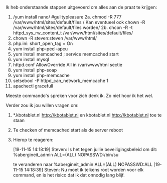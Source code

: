 Ik heb onderstaande stappen uitgevoerd om alles aan de praat te krijgen:

1. /yum install nano/ #guiltypleasure
2a. chmod -R 777 /var/www/html/sites/default/files
/    Kan eventueel ook chown <apachegebruiker> -R
/var/www/html/sites/default/files worden/
2b. chcon -R -t httpd_sys_rw_content_t /var/www/html/sites/default/files/
3. chown -R steven:steven /var/www/html/
4. php.ini: short_open_tag = On
5. yum install php-pecl-apcu
6. yum install memcached ; service memcached start
7. yum install mysql
8. httpd.conf AllowOverride All in /var/www/html sectie
9. yum install php-soap
10. yum install php-memcache
11. setsebool -P httpd_can_network_memcache 1
12. apachectl gracefull


Meeste commando's spreken voor zich denk ik. Zo niet hoor ik het wel.

Verder zou ik jou willen vragen om:
1. *.kbotablet.nl <http://kbotablet.nl> en kbotablet.nl
<http://kbotablet.nl> toe te staan
2. Te checken of memcached start als de server reboot
3. Hierop te reageren:

    [19-11-15 14:18:19] Steven: Is het tegen jullie beveiligingsbeleid
    om dit:
    %abergineit_admin ALL=(ALL) NOPASSWD:/bin/su 

    te veranderen naar
    %abergineit_admin ALL=(ALL) NOPASSWD:ALL
    [19-11-15 14:18:39] Steven: Nu moet ik telkens root worden voor elk
    command, en is het risico dat ik dat onnodig lang blijf.



